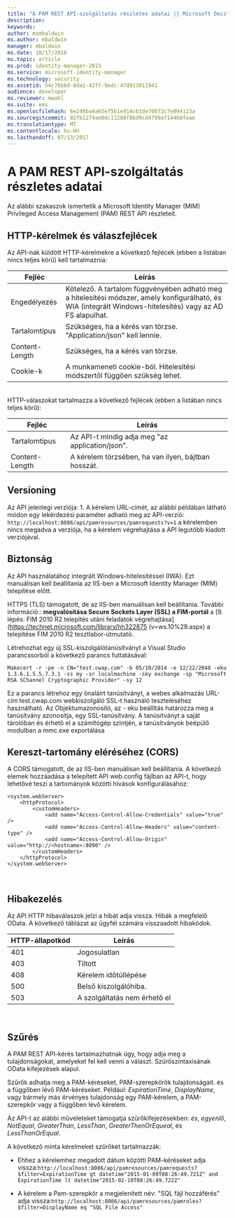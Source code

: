 ```yaml
---
title: "A PAM REST API-szolgáltatás részletes adatai |} Microsoft Docs"
description: 
keywords: 
author: msmbaldwin
ms.author: mbaldwin
manager: mbaldwin
ms.date: 10/17/2016
ms.topic: article
ms.prod: identity-manager-2015
ms.service: microsoft-identity-manager
ms.technology: security
ms.assetid: 54c78bbd-8da1-42ff-9edc-47d913011941
audience: developer
ms.reviewer: mwahl
ms.suite: ems
ms.openlocfilehash: 6e248ba4a65e75b1e914c61de70072c7e094123a
ms.sourcegitcommit: 02fb1274ae0dc11288f8bd9cd4799af144b8feae
ms.translationtype: MT
ms.contentlocale: hu-HU
ms.lasthandoff: 07/13/2017
---
```

# <a name="pam-rest-api-service-details"></a>A PAM REST API-szolgáltatás részletes adatai
Az alábbi szakaszok ismertetik a Microsoft Identity Manager (MIM) Privileged Access Management (PAM) REST API részleteit.

## <a name="http-request-and-response-headers"></a>HTTP-kérelmek és válaszfejlécek

Az API-nak küldött HTTP-kérelmekre a következő fejlécek (ebben a listában nincs teljes körű) kell tartalmaznia:

Fejléc | Leírás
-------|------------
Engedélyezés | Kötelező. A tartalom függvényében adható meg a hitelesítési módszer, amely konfigurálható, és WIA (integrált Windows-hitelesítés) vagy az AD FS alapulhat.
Tartalomtípus | Szükséges, ha a kérés van törzse. "Application/json" kell lennie.
Content-Length | Szükséges, ha a kérés van törzse. 
Cookie-k | A munkameneti cookie-ból. Hitelesítési módszertől függően szükség lehet.
<br/>
HTTP-válaszokat tartalmazza a következő fejlécek (ebben a listában nincs teljes körű):

Fejléc | Leírás
-------|------------
Tartalomtípus | Az API-t mindig adja meg "az application/json".
Content-Length | A kérelem törzsében, ha van ilyen, bájtban hosszát.

## <a name="versioning"></a>Versioning 
Az API jelenlegi verziója: 1. A kérelem URL-címét, az alábbi példában látható módon egy lekérdezési paraméter adható meg az API-verzió: `http://localhost:8086/api/pamresources/pamrequests?v=1` a kérelemben nincs megadva a verziója, ha a kérelem végrehajtása a API legutóbb kiadott verziójával. 

## <a name="security"></a>Biztonság 
Az API használatához integrált Windows-hitelesítéssel (IWA). Ezt manuálisan kell beállítania az IIS-ben a Microsoft Identity Manager (MIM) telepítése előtt.

HTTPS (TLS) támogatott, de az IIS-ben manuálisan kell beállítania. További információ:: **megvalósítása Secure Sockets Layer (SSL) a FIM-portál** a [9. lépés: FIM 2010 R2 telepítés utáni feladatok végrehajtása] (https://technet.microsoft.com/library/hh322875 (v=ws.10%29.aspx) a telepítése FIM 2010 R2 tesztlabor-útmutató. 

Létrehozhat egy új SSL-kiszolgálótanúsítványt a Visual Studio parancssorból a következő parancs futtatásával:
```
Makecert -r -pe -n CN="test.cwap.com" -b 05/10/2014 -e 12/22/2048 -eku 1.3.6.1.5.5.7.3.1 -ss my -sr localmachine -sky exchange -sp "Microsoft RSA SChannel Cryptographic Provider" -sy 12
```
 
Ez a parancs létrehoz egy önaláírt tanúsítványt, a webes alkalmazás URL-cím test.cwap.com webkiszolgáló SSL-t használó teszteléséhez használható. Az Objektumazonosító, az - eku beállítás határozza meg a tanúsítvány azonosítja, egy SSL-tanúsítvány. A tanúsítványt a saját tárolóban és érhető el a számítógép szintjén, a tanúsítványok beépülő modulban a mmc.exe exportálása

## <a name="cross-domain-access-cors"></a>Kereszt-tartomány eléréséhez (CORS) 
A CORS támogatott, de az IIS-ben manuálisan kell beállítania. A következő elemek hozzáadása a telepített API web.config fájlban az API-t, hogy lehetővé teszi a tartományok közötti hívások konfigurálásához: 

```
<system.webServer>       
    <httpProtocol> 
        <customHeaders> 
            <add name="Access-Control-Allow-Credentials" value="true"  /> 
            <add name="Access-Control-Allow-Headers" value="content-type" /> 
            <add name="Access-Control-Allow-Origin" value="http://<hostname>:8090" /> 
        </customHeaders> 
    </httpProtocol> 
</system.webServer> 
```
<br/>

## <a name="error-handling"></a>Hibakezelés 
Az API HTTP hibaválaszok jelzi a hibát adja vissza. Hibák a megfelelő OData. A következő táblázat az ügyfél számára visszaadott hibakódok.

HTTP-állapotkód | Leírás
-----------------|------------
401 | Jogosulatlan 
403 | Tiltott 
408 | Kérelem időtúllépése   
500 | Belső kiszolgálóhiba. 
503 | A szolgáltatás nem érhető el 
<br/>

## <a name="filtering"></a>Szűrés 
A PAM REST API-kérés tartalmazhatnak úgy, hogy adja meg a tulajdonságokat, amelyeket fel kell venni a választ. Szűrőszintaxisának OData kifejezések alapul.

Szűrők adhatja meg a PAM-kéréseket, PAM-szerepkörök tulajdonságait. és a függőben lévő PAM-kéréseket. Például: *ExpirationTime*, *DisplayName*, vagy bármely más érvényes tulajdonság egy PAM-kérelem, a PAM-szerepkör vagy a függőben lévő kérelem.

Az API-t az alábbi műveleteket támogatja szűrőkifejezésekben: *és*, *egyenlő*, *NotEqual*, *GreaterThan*, *LessThan*, *GreaterThenOrEqueal*, és *LessThanOrEqual*. 

A következő minta kérelmeket szűrőket tartalmazzák:

- Ehhez a kérelemhez megadott dátum közötti PAM-kéréseket adja vissza:`http://localhost:8086/api/pamresources/pamrequests?$filter=ExpirationTime gt datetime"2015-01-09T08:26:49.721Z" and ExpirationTime lt datetime"2015-02-10T08:26:49.722Z" `
 
- A kérelem a Pam-szerepkör a megjelenített név: "SQL fájl hozzáférés" adja vissza:`http://localhost:8086/api/pamresources/pamroles?$filter=DisplayName eq "SQL File Access" `
